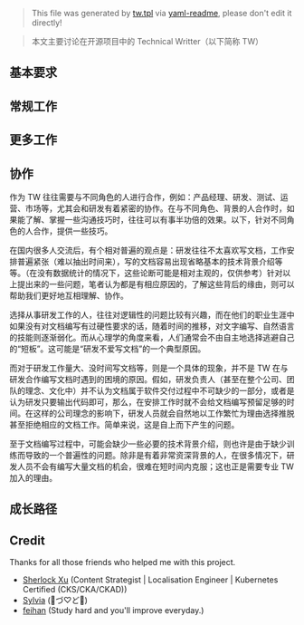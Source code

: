 > This file was generated by [tw.tpl](tw.tpl) via [yaml-readme](https://github.com/LinuxSuRen/yaml-readme), please don't edit it directly!

> 本文主要讨论在开源项目中的 Technical Writter（以下简称 TW）

## 基本要求

## 常规工作

## 更多工作

## 协作
作为 TW 往往需要与不同角色的人进行合作，例如：产品经理、研发、测试、运营、市场等，尤其会和研发有着紧密的协作。在与不同角色、背景的人合作时，如果能了解、掌握一些沟通技巧时，往往可以有事半功倍的效果。以下，针对不同角色的人合作，提供一些技巧。

在国内很多人交流后，有个相对普遍的观点是：研发往往不太喜欢写文档，工作安排普遍紧张（难以抽出时间来），写的文档容易出现省略基本的技术背景介绍等等。（在没有数据统计的情况下，这些论断可能是相对主观的，仅供参考）针对以上提出来的一些问题，笔者认为都是有相应原因的，了解这些背后的缘由，则可以帮助我们更好地互相理解、协作。

选择从事研发工作的人，往往对逻辑性的问题比较有兴趣，而在他们的职业生涯中如果没有对文档编写有过硬性要求的话，随着时间的推移，对文字编写、自然语言的技能则逐渐弱化。而从心理学的角度来看，人们通常会不由自主地选择逃避自己的“短板”。这可能是“研发不爱写文档”的一个典型原因。

而对于研发工作量大、没时间写文档等，则是一个具体的现象，并不是 TW 在与研发合作编写文档时遇到的困境的原因。假如，研发负责人（甚至在整个公司、团队的理念、文化中）并不认为文档属于软件交付过程中不可缺少的一部分，或者是认为研发只要输出代码即可，那么，在安排工作时就不会给文档编写预留足够的时间。在这样的公司理念的影响下，研发人员就会自然地以工作繁忙为理由选择推脱甚至拒绝相应的文档工作。简单来说，这是自上而下产生的问题。

至于文档编写过程中，可能会缺少一些必要的技术背景介绍，则也许是由于缺少训练而导致的一个普遍性的问题。除非是有着非常资深背景的人，在很多情况下，研发人员不会有编写大量文档的机会，很难在短时间内克服；这也正是需要专业 TW 加入的理由。



## 成长路径

## Credit

Thanks for all those friends who helped me with this project.

* [Sherlock Xu](https://github.com/Sherlock113) (Content Strategist | Localisation Engineer | Kubernetes Certified (CKS/CKA/CKAD))
* [Sylvia](https://github.com/SylviaBABY) (🍓づ♡ど🍓)
* [feihan](https://github.com/hf400159) (Study hard and you&#39;ll improve everyday.)

